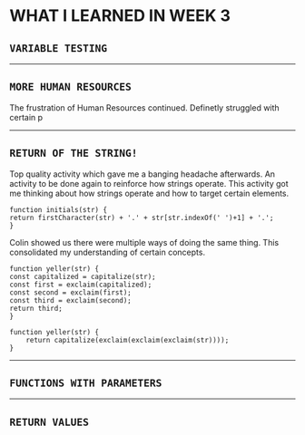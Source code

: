 # **WHAT I LEARNED IN  WEEK 3** 

## `VARIABLE TESTING`

___

## `MORE HUMAN RESOURCES`

The frustration of Human Resources continued. Definetly struggled with certain p

___

## `RETURN OF THE STRING!`

Top quality activity which gave me a banging headache afterwards. An activity to be done again to reinforce how strings operate. This activity got me thinking about how strings operate and how to target certain elements. 

    function initials(str) {
    return firstCharacter(str) + '.' + str[str.indexOf(' ')+1] + '.';
    }

Colin showed us there were multiple ways of doing the same thing. This consolidated my understanding of certain concepts. 

    function yeller(str) {
    const capitalized = capitalize(str);
    const first = exclaim(capitalized);
    const second = exclaim(first);
    const third = exclaim(second);
    return third;
    }

    function yeller(str) {
        return capitalize(exclaim(exclaim(exclaim(str))));
    }

___

## `FUNCTIONS WITH PARAMETERS`

___

## `RETURN VALUES`












